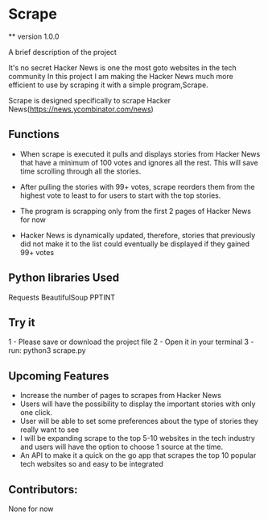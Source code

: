 # Scrape
** version 1.0.0

A brief description of the project

It's no secret Hacker News is one the most goto websites in the tech community
In this project I am making the Hacker News much more efficient to use by scraping it with a simple program,Scrape.

Scrape is designed specifically to scrape Hacker News(https://news.ycombinator.com/news) 
## Functions

- When scrape is executed it pulls and displays stories from Hacker News that have a minimum of 100 votes and ignores all the rest.
This will save time scrolling through all the stories.

-  After pulling the stories with 99+ votes, scrape reorders them from the highest vote to least  to for users to start with the top stories.
-  The program is scrapping only from the first 2 pages of Hacker News for now
-   Hacker News is dynamically updated, therefore, stories that previously did not make it to the list could eventually be displayed if they gained 99+ votes

## Python libraries Used
Requests
BeautifulSoup
PPTINT
 

## Try it
 
 1 - Please save or download the project file 
 2 - Open it in your terminal
 3 - run: python3 scrape.py

## Upcoming Features
- Increase the number of pages to scrapes from Hacker News
- Users will have the possibility to display the important stories with only one click.
-  User will be able to set some preferences about the type of stories they really want to see
-  I will be expanding scrape to the top 5-10 websites in the tech industry and users will have the option to choose 1 source at the time.
- An API to make it a quick on the go app that scrapes the top 10 popular tech websites so and easy to be integrated

## Contributors:
None for now
